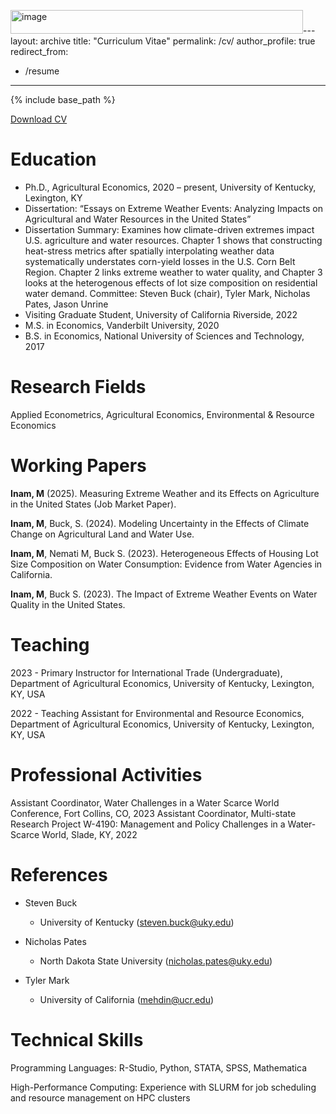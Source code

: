 <img width="468" height="38" alt="image" src="https://github.com/user-attachments/assets/27178de6-027b-4de2-830b-b6c2b8ee304a" />---
layout: archive
title: "Curriculum Vitae"
permalink: /cv/
author_profile: true
redirect_from:
  - /resume
---

{% include base_path %}

<p><a href="http://munibinam.github.io/files/Inam_CV_2025.pdf" target="_blank">Download CV</a></p>


Education
======
* Ph.D., Agricultural Economics, 2020 – present, University of Kentucky, Lexington, KY
* Dissertation: “Essays on Extreme Weather Events: Analyzing Impacts on Agricultural and Water Resources in the United States”
* Dissertation Summary: Examines how climate-driven extremes impact U.S. agriculture and water resources. Chapter 1 shows that constructing heat-stress metrics after spatially interpolating weather data systematically understates corn-yield losses in the U.S. Corn Belt Region. Chapter 2 links extreme weather to water quality, and Chapter 3 looks at the heterogenous effects of lot size composition on residential water demand. Committee: Steven Buck (chair), Tyler Mark, Nicholas Pates, Jason Unrine
* Visiting Graduate Student, University of California Riverside, 2022
* M.S. in Economics, Vanderbilt University, 2020
* B.S. in Economics, National University of Sciences and Technology, 2017

Research Fields
======
Applied Econometrics, Agricultural Economics, Environmental & Resource Economics

Working Papers
======
**Inam, M** (2025). Measuring Extreme Weather and its Effects on Agriculture in the United States (Job Market Paper).

**Inam, M**, Buck, S. (2024). Modeling Uncertainty in the Effects of Climate Change on Agricultural Land and Water Use.

**Inam, M**, Nemati M, Buck S. (2023). Heterogeneous Effects of Housing Lot Size Composition on Water Consumption: Evidence from Water Agencies in California.

**Inam, M**, Buck S. (2023). The Impact of Extreme Weather Events on Water Quality in the United States.

Teaching
======
2023 - Primary Instructor for International Trade (Undergraduate), Department of Agricultural Economics, University of Kentucky, Lexington, KY, USA

2022 - Teaching Assistant for Environmental and Resource Economics, Department of Agricultural Economics, University of Kentucky, Lexington, KY, USA

Professional Activities
======
Assistant Coordinator, Water Challenges in a Water Scarce World Conference, Fort Collins, CO, 2023
Assistant Coordinator, Multi-state Research Project W-4190: Management and Policy Challenges in a Water-Scarce World, Slade, KY, 2022

References
======
* Steven Buck
  * University of Kentucky (steven.buck@uky.edu)

* Nicholas Pates
  * North Dakota State University (nicholas.pates@uky.edu)

* Tyler Mark
  * University of California (mehdin@ucr.edu)
  
Technical Skills
======
Programming Languages: R-Studio, Python, STATA, SPSS, Mathematica

High-Performance Computing: Experience with SLURM for job scheduling and resource management on HPC clusters
